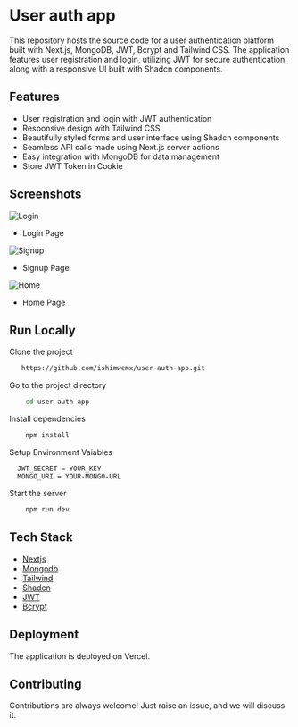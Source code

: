 # User auth app

This repository hosts the source code for a user authentication platform built with Next.js, MongoDB, JWT, Bcrypt and Tailwind CSS. The application features user registration and login, utilizing JWT for secure authentication, along with a responsive UI built with Shadcn components.

## Features

- User registration and login with JWT authentication
- Responsive design with Tailwind CSS
- Beautifully styled forms and user interface using Shadcn components
- Seamless API calls made using Next.js server actions
- Easy integration with MongoDB for data management
- Store JWT Token in Cookie

## Screenshots

![Login](https://i.ibb.co/ZgmyxfG/authentication-1.png)
- Login Page

![Signup](https://i.ibb.co/197H0Qb/authentication-2.png)
- Signup Page

![Home](https://i.ibb.co/sKzSby1/authentication-4.png)
- Home Page
  
## Run Locally

Clone the project

```bash
   https://github.com/ishimwemx/user-auth-app.git
```
Go to the project directory

```bash
    cd user-auth-app
```
Install dependencies

```bash
    npm install
```

Setup Environment Vaiables

```Make .env file in "root" folder and store environment Variables
  JWT_SECRET = YOUR_KEY
  MONGO_URI = YOUR-MONGO-URL
 ```

Start the server

```bash
    npm run dev
```

## Tech Stack
* [Nextjs](https://nextjs.org/)
* [Mongodb](https://www.mongodb.com/)
* [Tailwind](https://tailwindcss.com/)
* [Shadcn](https://ui.shadcn.com/)
* [JWT](https://jwt.io/)
* [Bcrypt](https://www.npmjs.com/package/bcryptjs)

## Deployment

The application is deployed on Vercel.

## Contributing

Contributions are always welcome!
Just raise an issue, and we will discuss it.


